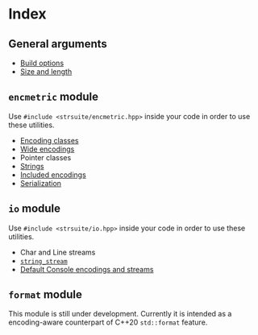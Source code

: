 # Index

## General arguments

* [Build options](bldopt.md)
* [Size and length](meas.md)

## `encmetric` module

Use `#include <strsuite/encmetric.hpp>` inside your code in order to use these utilities.

* [Encoding classes](encmetric/enc_class.md)
* [Wide encodings](encmetric/wid_class.md)
* Pointer classes
* [Strings](encmetric/strings.md)
* [Included encodings](encmetric/encods.md)
* [Serialization](encmetric/serialize.md)

## `io` module

Use `#include <strsuite/io.hpp>` inside your code in order to use these utilities.

* Char and Line streams
* [`string_stream`](io/string_stream.md)
* [Default Console encodings and streams](io/dfces.md)

## `format` module

This module is still under development. Currently it is intended as a encoding-aware counterpart of C++20 `std::format` feature.
